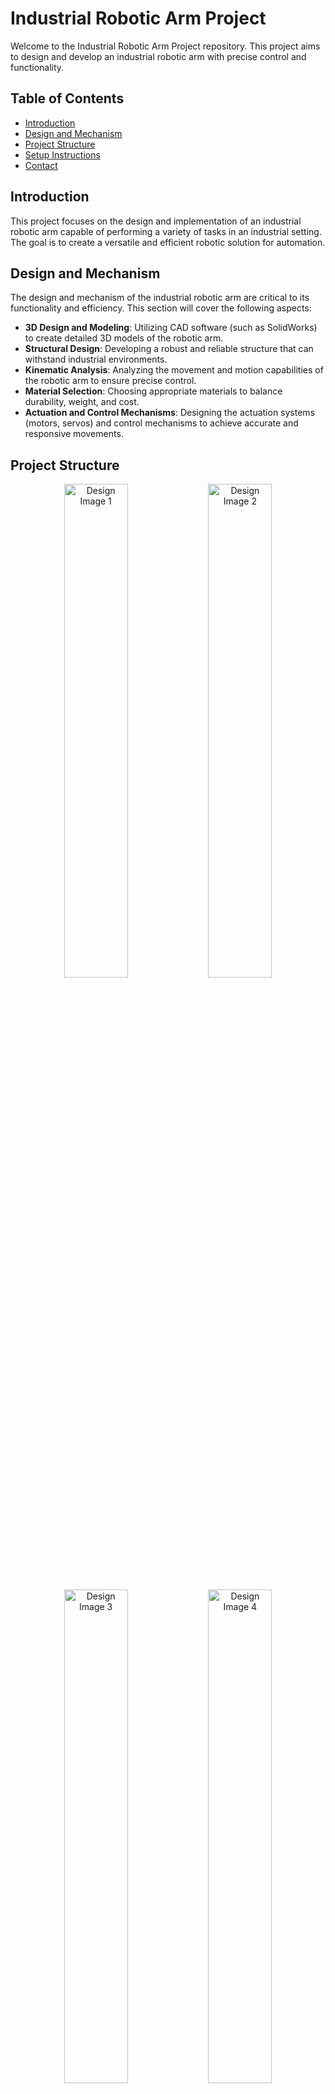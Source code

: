 # Industrial Robotic Arm Project

Welcome to the Industrial Robotic Arm Project repository. This project aims to design and develop an industrial robotic arm with precise control and functionality.

## Table of Contents

- [Introduction](#introduction)
- [Design and Mechanism](#design-and-mechanism)
- [Project Structure](#project-structure)
- [Setup Instructions](#setup-instructions)
- [Contact](#contact)

## Introduction

This project focuses on the design and implementation of an industrial robotic arm capable of performing a variety of tasks in an industrial setting. The goal is to create a versatile and efficient robotic solution for automation.

## Design and Mechanism

The design and mechanism of the industrial robotic arm are critical to its functionality and efficiency. This section will cover the following aspects:

- **3D Design and Modeling**: Utilizing CAD software (such as SolidWorks) to create detailed 3D models of the robotic arm.
- **Structural Design**: Developing a robust and reliable structure that can withstand industrial environments.
- **Kinematic Analysis**: Analyzing the movement and motion capabilities of the robotic arm to ensure precise control.
- **Material Selection**: Choosing appropriate materials to balance durability, weight, and cost.
- **Actuation and Control Mechanisms**: Designing the actuation systems (motors, servos) and control mechanisms to achieve accurate and responsive movements.

## Project Structure

<!-- 2x2 Image Grid -->
<p align="center">
  <img src="1.jpeg" alt="Design Image 1" width="45%">
  <img src="2.jpeg" alt="Design Image 2" width="45%">
</p>
<p align="center">
  <img src="3.jpeg" alt="Design Image 3" width="45%">
  <img src="4.jpeg" alt="Design Image 4" width="45%">
</p>

## Setup Instructions

## Contact

For any questions or suggestions, please contact:

- Name: Dinethra Rajapaksha
- Email: [divanjanad@gmail.com](mailto:divanjanad@gmail.com)
- YouTube: [YouTube](https://youtu.be/g4LXN7eKzL0)
